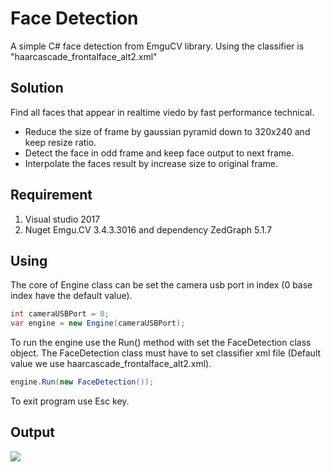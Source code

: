 # Face Detection

A simple C# face detection from EmguCV library. Using the classifier is "haarcascade_frontalface_alt2.xml"

## Solution

Find all faces that appear in realtime viedo by fast performance technical.
* Reduce the size of frame by gaussian pyramid down to 320x240 and keep resize ratio.
* Detect the face in odd frame and keep face output to next frame.
* Interpolate the faces result by increase size to original frame.

## Requirement

1. Visual studio 2017
2. Nuget Emgu.CV 3.4.3.3016 and dependency ZedGraph 5.1.7

## Using

The core of Engine class can be set the camera usb port in index (0 base index have the default value).

```C#
int cameraUSBPort = 0;
var engine = new Engine(cameraUSBPort);
```

To run the engine use the Run() method with set the FaceDetection class object. The FaceDetection class must have to set
classifier xml file (Default value we use haarcascade_frontalface_alt2.xml).

```C#
engine.Run(new FaceDetection());
```

To exit program use Esc key.

## Output

<img src="https://drive.google.com/uc?export=view&id=1WTfdpPqs-WuvcAAeb3m9L-bZykC130S6">

